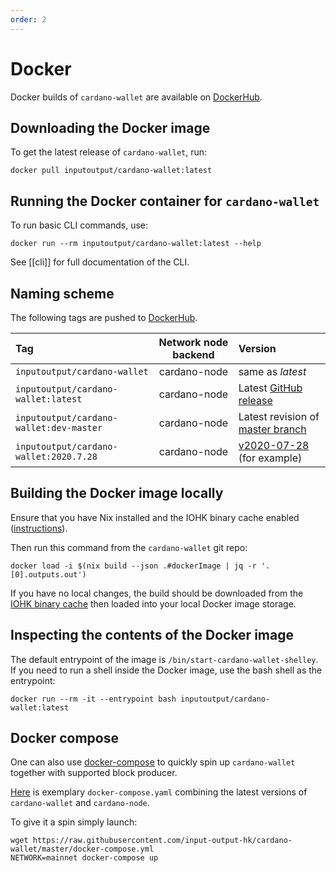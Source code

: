 ```yaml
---
order: 2
---
```


# Docker

Docker builds of `cardano-wallet` are available on [DockerHub][].

[DockerHub]: https://hub.docker.com/repository/docker/inputoutput/cardano-wallet

## Downloading the Docker image

To get the latest release of `cardano-wallet`, run:

    docker pull inputoutput/cardano-wallet:latest

## Running the Docker container for `cardano-wallet`

To run basic CLI commands, use:

```
docker run --rm inputoutput/cardano-wallet:latest --help
```

See [[cli]] for full documentation of the CLI.

## Naming scheme

The following tags are pushed to [DockerHub][].

| Tag                                                 | Network node backend        | Version          |
|:----------------------------------------------------|:---------------------------:|:-----------------|
| `inputoutput/cardano-wallet`                        | cardano-node  | same as _latest_ |
| `inputoutput/cardano-wallet:latest`                | cardano-node  | Latest [GitHub release](https://github.com/input-output-hk/cardano-wallet/releases) |
| `inputoutput/cardano-wallet:dev-master`     | cardano-node  | Latest revision of [master branch](https://github.com/input-output-hk/cardano-wallet/commits/master) |
| `inputoutput/cardano-wallet:2020.7.28`      | cardano-node  | [v2020-07-28](https://github.com/input-output-hk/cardano-wallet/releases/tag/v2020-07-28) (for example) |

## Building the Docker image locally

Ensure that you have Nix installed and the IOHK binary cache enabled
([instructions](https://github.com/input-output-hk/iohk-nix/blob/master/docs/nix.md)).

Then run this command from the `cardano-wallet` git repo:

```
docker load -i $(nix build --json .#dockerImage | jq -r '.[0].outputs.out')
```

If you have no local changes, the build should be downloaded from
the [IOHK binary cache](https://hydra.iohk.io/job/Cardano/cardano-wallet/native.dockerImage.shelley.x86_64-linux)
then loaded into your local Docker image storage.

## Inspecting the contents of the Docker image

The default entrypoint of the image is
`/bin/start-cardano-wallet-shelley`. If you need to run a shell
inside the Docker image, use the bash shell as the entrypoint:

```
docker run --rm -it --entrypoint bash inputoutput/cardano-wallet:latest
```

## Docker compose

One can also use [docker-compose](https://docs.docker.com/compose/) to quickly spin up `cardano-wallet` together with supported block producer.

[Here](https://github.com/input-output-hk/cardano-wallet/blob/master/docker-compose.yml) is exemplary `docker-compose.yaml` combining the latest versions of `cardano-wallet` and `cardano-node`.

To give it a spin simply launch:

```
wget https://raw.githubusercontent.com/input-output-hk/cardano-wallet/master/docker-compose.yml
NETWORK=mainnet docker-compose up
```
